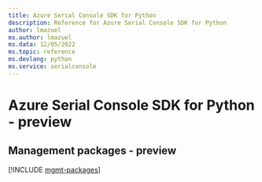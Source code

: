 ```yaml
---
title: Azure Serial Console SDK for Python
description: Reference for Azure Serial Console SDK for Python
author: lmazuel
ms.author: lmazuel
ms.data: 12/05/2022
ms.topic: reference
ms.devlang: python
ms.service: serialconsole
---
```

# Azure Serial Console SDK for Python - preview

## Management packages - preview
[!INCLUDE [mgmt-packages](serial-console-mgmt-index.md)]